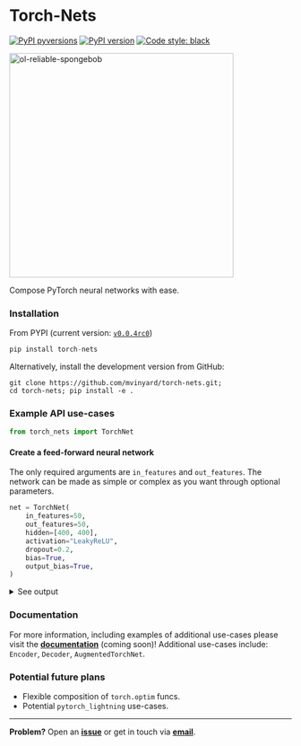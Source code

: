 # Torch-Nets

[![PyPI pyversions](https://img.shields.io/pypi/pyversions/torch-nets.svg)](https://pypi.python.org/pypi/torch-nets/)
[![PyPI version](https://badge.fury.io/py/torch-nets.svg)](https://badge.fury.io/py/torch-nets)
[![Code style: black](https://img.shields.io/badge/code%20style-black-000000.svg)](https://github.com/psf/black)


<a href="https://github.com/mvinyard/torch-nets/"><img src="/docs/imgs/ol-reliable-spongebob.gif" alt="ol-reliable-spongebob" width="400"/></a>

Compose PyTorch neural networks with ease.

### Installation

From PYPI (current version: [`v0.0.4rc0`](https://pypi.org/project/torch-nets))
```python
pip install torch-nets
```

Alternatively, install the development version from GitHub:
```shell
git clone https://github.com/mvinyard/torch-nets.git;
cd torch-nets; pip install -e .
```

### Example API use-cases

```python
from torch_nets import TorchNet
```

#### Create a feed-forward neural network

The only required arguments are `in_features` and `out_features`. The network can be made as simple or complex as you want through optional parameters.

```python
net = TorchNet(
    in_features=50,
    out_features=50,
    hidden=[400, 400],
    activation="LeakyReLU",
    dropout=0.2,
    bias=True,
    output_bias=True,
)
```
<details>
<summary>See output</summary>
<br>
    
```
TorchNet(
  (hidden_1): Sequential(
    (linear): Linear(in_features=50, out_features=400, bias=True)
    (dropout): Dropout(p=0.2, inplace=False)
    (activation): LeakyReLU(negative_slope=0.01)
  )
  (hidden_2): Sequential(
    (linear): Linear(in_features=400, out_features=400, bias=True)
    (dropout): Dropout(p=0.2, inplace=False)
    (activation): LeakyReLU(negative_slope=0.01)
  )
  (output): Sequential(
    (linear): Linear(in_features=400, out_features=50, bias=True)
  )
)
```

</details>


### Documentation

For more information, including examples of additional use-cases please visit the [**documentation**]() (coming soon)! Additional use-cases include: `Encoder`, `Decoder`, `AugmentedTorchNet`.


### Potential future plans

- Flexible composition of `torch.optim` funcs.
- Potential `pytorch_lightning` use-cases.

---

**Problem?** Open an [**issue**](https://github.com/mvinyard/torch-nets/issues/new) or get in touch via [**email**](mailto:vinyard@g.harvard.edu).
